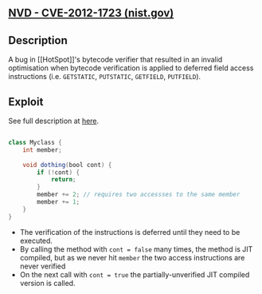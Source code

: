## [NVD - CVE-2012-1723 (nist.gov)](https://nvd.nist.gov/vuln/detail/CVE-2012-1723)
## Description
A bug in [[HotSpot]]'s bytecode verifier that resulted in an invalid optimisation when bytecode verification is applied to deferred field access instructions (i.e. `GETSTATIC`, `PUTSTATIC`, `GETFIELD`, `PUTFIELD`).
## Exploit
See full description at [here](https://schierlm.users.sourceforge.net/CVE-2012-1723.html).
```java

class Myclass {
    int member;
    
	void dothing(bool cont) {
		if (!cont) {
			return;
		}
		member += 2; // requires two accessses to the same member
		member += 1;
	}
}
```
- The verification of the instructions is deferred until they need to be executed.
- By calling the method with `cont = false` many times, the method is JIT compiled, but as we never hit `member` the two access instructions are never verified
- On the next call with `cont = true` the partially-unverified JIT compiled version is called.
